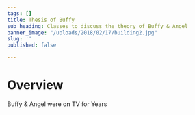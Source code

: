 ```yaml
---
tags: []
title: Thesis of Buffy
sub_heading: Classes to discuss the theory of Buffy & Angel
banner_image: "/uploads/2018/02/17/building2.jpg"
slug: ''
published: false

---
```

# Overview

Buffy & Angel were on TV for Years